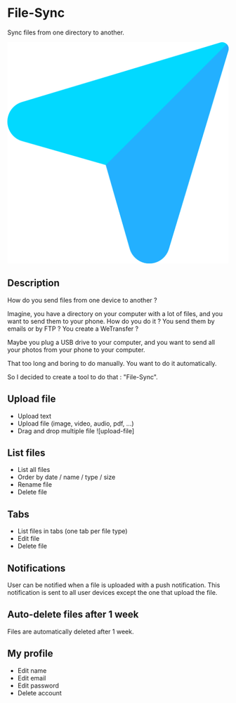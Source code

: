 # File-Sync

Sync files from one directory to another.

![icon](https://raw.githubusercontent.com/Alexandre-Vernet/File-Sync/main/front/src/assets/icons/app_icon/icon.png)

## Description

How do you send files from one device to another ?

Imagine, you have a directory on your computer with a lot of files, and you want to send them to your phone. How do you
do it ? You send them by emails or by FTP ? You create a WeTransfer ?

Maybe you plug a USB drive to your computer, and you want to send all your photos from your phone to your computer.

That too long and boring to do manually. You want to do it automatically.

So I decided to create a tool to do that : "File-Sync".

## Upload file

- Upload text
- Upload file (image, video, audio, pdf, ...)
- Drag and drop multiple file
  ![upload-file]

## List files

- List all files
- Order by date / name / type / size
- Rename file
- Delete file

## Tabs

- List files in tabs (one tab per file type)
- Edit file
- Delete file

## Notifications

User can be notified when a file is uploaded with a push notification. This notification is sent to all user devices
except the one that upload the file.

## Auto-delete files after 1 week

Files are automatically deleted after 1 week.

## My profile

- Edit name
- Edit email
- Edit password
- Delete account


